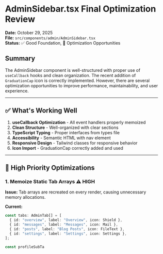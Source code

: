 # AdminSidebar.tsx Final Optimization Review

**Date:** October 29, 2025  
**File:** `src/components/admin/AdminSidebar.tsx`  
**Status:** ✅ Good Foundation, 🎯 Optimization Opportunities

## Summary

The AdminSidebar component is well-structured with proper use of `useCallback` hooks and clean organization. The recent addition of `GraduationCap` icon is correctly implemented. However, there are several optimization opportunities to improve performance, maintainability, and user experience.

---

## ✅ What's Working Well

1. **useCallback Optimization** - All event handlers properly memoized
2. **Clean Structure** - Well-organized with clear sections
3. **TypeScript Typing** - Proper interfaces from types file
4. **Accessibility** - Semantic HTML with nav element
5. **Responsive Design** - Tailwind classes for responsive behavior
6. **Icon Import** - GraduationCap correctly added and used

---

## 🎯 High Priority Optimizations

### 1. Memoize Static Tab Arrays ⚠️ HIGH

**Issue:** Tab arrays are recreated on every render, causing unnecessary memory allocations.

**Current:**

```typescript
const tabs: AdminTab[] = [
  { id: "overview", label: "Overview", icon: Shield },
  { id: "messages", label: "Messages", icon: Mail },
  { id: "posts", label: "Blog Posts", icon: FileText },
  { id: "settings", label: "Settings", icon: Settings },
];

const profileSubTa
